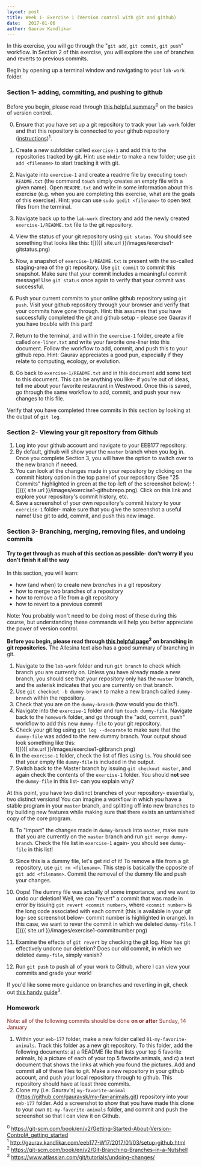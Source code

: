 ```yaml
---
layout: post
title: Week 1- Exercise 1 (Version control with git and github)
date:   2017-01-06
author: Gaurav Kandlikar
---
```


In this exercise, you will go through the "`git add`, `git commit`, `git push`" workflow. In Section 2 of this exercise, you will explore the use of branches and reverts to previous commits.

Begin by opening up a terminal window and navigating to your `lab-work` folder. 

### Section 1- adding, commiting, and pushing to github

Before you begin, please read through [this helpful summary](https://git-scm.com/book/en/v2/Getting-Started-About-Version-Control#_getting_started)<sup>0</sup> on the basics of version control.

0. Ensure that you have set up a git repository to track your `lab-work` folder and that this repository is connected to your github repository ([instructions](https://eeb177-W17.github.io/2017/01/03/setup-github.html))<sup>1</sup>.   
1. Create a new subfolder called `exercise-1` and add this to the repositories tracked by git. Hint: use `mkdir` to make a new folder; use `git add <filename>` to start tracking it with git.  
2. Navigate into `exercise-1` and create a readme file by executing `touch README.txt` (the command `touch` simply creates an empty file with a given name). Open `README.txt` and write in some information about this exercise (e.g. when you are completing this exercise, what are the goals of this exercise). Hint: you can use `sudo gedit <filename>` to open text files from the terminal.   
3. Navigate back up to the `lab-work` directory and add the newly created `exercise-1/README.txt` file to the git repository.  
4. View the status of your git repository using `git status`. You should see something that looks like this: 
![]({{ site.url }}/images/exercise1-gitstatus.png)

5. Now, a snapshot of `exercise-1/README.txt` is present with the so-called staging-area of the git repository. Use `git commit` to commit this snapshot. Make sure that your commit includes a meaningful commit message! Use `git status` once again to verify that your commit was successful.    
6. Push your current commits to your online github repository using `git push`. Visit your github repository through your browser and verify that your commits have gone through. Hint: this assumes that you have successfully completed the git and github setup - please see Gaurav if you have trouble with this part!  

7. Return to the terminal, and within the `exercise-1` folder, create a file called `one-liner.txt` and write your favorite one-liner into this document. Follow the workflow to add, commit, and push this to your github repo. Hint: Gaurav appreciates a good pun, especially if they relate to computing, ecology, or evolution.  

8. Go back to `exercise-1/README.txt` and in this document add some text to this document. This can be anything you like- if you're out of ideas, tell me about your favorite restaurant in Westwood. Once this is saved, go through the same workflow to add, commit, and push your new changes to this file.

Verify that you have completed three commits in this section by looking at the output of `git log`.


### Section 2- Viewing your git repository from Github

1. Log into your github account and navigate to your EEB177 repository.   
2. By default, github will show your the `master` branch when you log in. Once you complete Section 3, you will have the option to switch over to the new branch if neeed. 
3. You can look at the changes made in your repository by clicking on the commit history option in the top panel of your repository (See "25 Commits" highlighted in green at the top-left of the screenshot below):
![]({{ site.url }}/images/exercise1-githubrepo.png). Click on this link and explore your repository's commit history, etc.   
4. Save a screenshot of your own repository's commit history to your `exercise-1` folder- make sure that you give the screenshot a useful name! Use git to add, commit, and push this new image.   

### Section 3- Branching, merging, removing files, and undoing commits

#### Try to get through as much of this section as possible- don't worry if you don't finish it all the way


In this section, you will learn:
- how (and when) to create new *branches* in a git repository     
- how to merge two branches of a repository     
- how to remove a file from a git repository     
- how to revert to a previous commit    

Note: You probably won't need to be doing most of these during this course, but understanding these commands will help you better appreciate the power of version control.  

**Before you begin, please read through [this helpful page](https://git-scm.com/book/en/v2/Git-Branching-Branches-in-a-Nutshell)<sup>2</sup> on branching in git repositories.** The Allesina text also has a good summary of branching in git.  

1. Navigate to the `lab-work` folder and run `git branch` to check which branch you are currently on. Unless you have already made a new branch, you should see that your repository only has the `master` branch, and the asterisk indicates that you are currently on that branch.  
2. Use `git checkout -b dummy-branch` to make a new branch called `dummy-branch` within the repository.
3. Check that you are on the `dummy-branch` (how would you do this?).  
4. Navigate into the `exercise-1` folder and run `touch dummy-file`. Navigate back to the `homework` folder, and go through the "add, commit, push" workflow to add this new `dummy-file` to your git repository. 
5. Check your git log using `git log --decorate` to make sure that the `dummy-file` was added to the new dummy branch. Your output shoud look something like this:  
![]({{ site.url }}/images/exercise1-gitbranch.png)
6. In the `exercise-1` folder, check the list of files using `ls`. You should see that your empty file `dummy-file` is included in the output. 
7. Switch back to the Master branch by issuing `git checkout master`, and again check the contents of the `exercise-1` folder. You should **not** see the `dummy-file` in this list- can you explain why? 

At this point, you have two distinct branches of your repository- essentially, two distinct versions! You can imagine a workflow in which you have a stable program in your `master` branch, and splitting off into new branches to try building new features while making sure that there exists an untarnished copy of the core program. 

8. To "import" the changes made in `dummy-branch` into `master`, make sure that you are currently on the `master` branch and run `git merge dummy-branch`. Check the file list in `exercise-1` again- you should see `dummy-file` in this list!

9. Since this is a dummy file, let's get rid of it! To remove a file from a git repository, use `git rm <filename>`. This step is basically the opposite of `git add <filename>`. Commit the removal of the dummy file and push your changes. 

10. Oops! The dummy file was actually of some importance, and we want to undo our deletion! Well, we can "revert" a commit that was made in error by issuing `git revert <commit number>`, where `<commit number>` is the long code associated with each commit (this is available in your git log- see screenshot below- commit number is highlighted in orange). In this case, we want to rever the commit in which we deleted `dummy-file`. 
![]({{ site.url }}/images/exercise1-commitnumber.png)

11. Examine the effects of `git revert` by checking the git log. How has git effectively undone our deletion? Does our old commit, in which we deleted `dummy-file`, simply vanish?

12. Run `git push` to push all of your work to Github, where I can view your commits and grade your work!  

If you'd like some more guidance on branches and reverting in git, check out [this handy guide](https://www.atlassian.com/git/tutorials/undoing-changes/)<sup>3</sup>.

### Homework

<p style="color:#872623">Note: all of the following commits should be done <b>on or after</b> Sunday, 14 January</p>

1. Within your `eeb-177` folder, make a new folder called `01-my-favorite-animals`. Track this folder as a new git repository. To this folder, add the following documents: a) a README file that lists your top 5 favorite animals, b) a picture of each of your top 5 favorite animals, and c) a text document that shows the links at which you found the pictures. Add and commit all of these files to git. Make a new repository in your github account, and push your local repository through to github. This repository should have at least three commits.    
2. Clone my (i.e. Gaurav's) `my-favorite-animal` (https://github.com/gauravsk/my-fav-animals.git) repository into your `eeb-177` folder. Add a screenshot to show that you have made this clone to your own `01-my-favorite-animals` folder, and commit and push the screenshot so that I can view it on Github. 


<sup>0</sup> https://git-scm.com/book/en/v2/Getting-Started-About-Version-Control#_getting_started   
<sup>1</sup> http://gaurav.kandlikar.com/eeb177-W17/2017/01/03/setup-github.html   
<sup>2</sup> https://git-scm.com/book/en/v2/Git-Branching-Branches-in-a-Nutshell   
<sup>3</sup> https://www.atlassian.com/git/tutorials/undoing-changes/    
